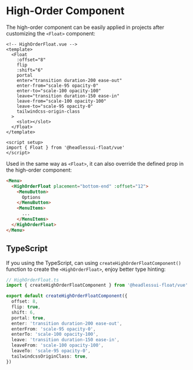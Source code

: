 # High-Order Component

The high-order component can be easily applied in projects after customizing the `<Float>` component:

```vue
<!-- HighOrderFloat.vue -->
<template>
  <Float
    :offset="8"
    flip
    :shift="6"
    portal
    enter="transition duration-200 ease-out"
    enter-from="scale-95 opacity-0"
    enter-to="scale-100 opacity-100"
    leave="transition duration-150 ease-in"
    leave-from="scale-100 opacity-100"
    leave-to="scale-95 opacity-0"
    tailwindcss-origin-class
  >
    <slot></slot>
  </Float>
</template>

<script setup>
import { Float } from '@headlessui-float/vue'
</script>
```

Used in the same way as `<Float>`, it can also override the defined prop in the high-order component:

```html
<Menu>
  <HighOrderFloat placement="bottom-end" :offset="12">
    <MenuButton>
      Options
    </MenuButton>
    <MenuItems>
      ...
    </MenuItems>
  </HighOrderFloat>
</Menu>
```

## TypeScript

If you using the TypeScript, can using `createHighOrderFloatComponent()` function to create the `<HighOrderFloat>`, enjoy better type hinting:

```ts
// HighOrderFloat.ts
import { createHighOrderFloatComponent } from '@headlessui-float/vue'

export default createHighOrderFloatComponent({
  offset: 8,
  flip: true,
  shift: 6,
  portal: true,
  enter: 'transition duration-200 ease-out',
  enterFrom: 'scale-95 opacity-0',
  enterTo: 'scale-100 opacity-100',
  leave: 'transition duration-150 ease-in',
  leaveFrom: 'scale-100 opacity-100',
  leaveTo: 'scale-95 opacity-0',
  tailwindcssOriginClass: true,
})
```
